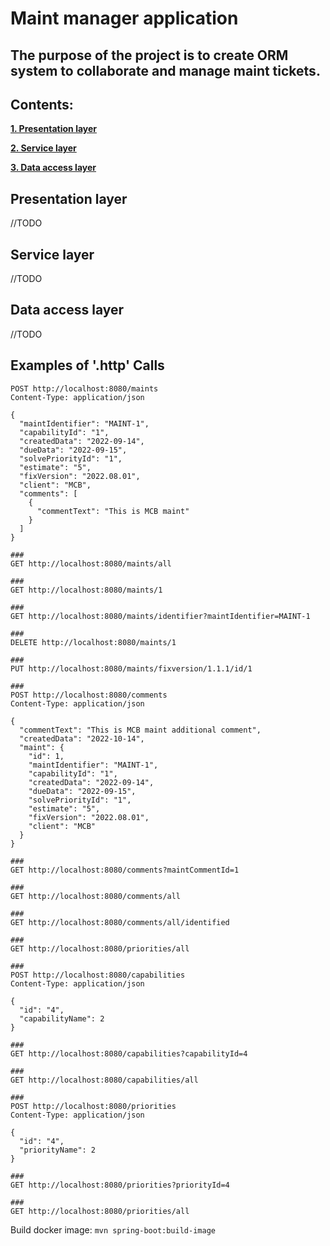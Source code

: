 # Maint manager application
## The purpose of the project is to create ORM system to collaborate and manage maint tickets.

## Contents:
**[1. Presentation layer](#presentation_layer)**

**[2. Service layer](#service_layer)**

**[3. Data access layer](#data_access_layer)**

## Presentation layer
//TODO

## Service layer
//TODO

## Data access layer
//TODO

## Examples of '.http' Calls
```
POST http://localhost:8080/maints
Content-Type: application/json

{
  "maintIdentifier": "MAINT-1",
  "capabilityId": "1",
  "createdData": "2022-09-14",
  "dueData": "2022-09-15",
  "solvePriorityId": "1",
  "estimate": "5",
  "fixVersion": "2022.08.01",
  "client": "MCB",
  "comments": [
    {
      "commentText": "This is MCB maint"
    }
  ]
}

###
GET http://localhost:8080/maints/all

###
GET http://localhost:8080/maints/1

###
GET http://localhost:8080/maints/identifier?maintIdentifier=MAINT-1

###
DELETE http://localhost:8080/maints/1

###
PUT http://localhost:8080/maints/fixversion/1.1.1/id/1

###
POST http://localhost:8080/comments
Content-Type: application/json

{
  "commentText": "This is MCB maint additional comment",
  "createdData": "2022-10-14",
  "maint": {
    "id": 1,
    "maintIdentifier": "MAINT-1",
    "capabilityId": "1",
    "createdData": "2022-09-14",
    "dueData": "2022-09-15",
    "solvePriorityId": "1",
    "estimate": "5",
    "fixVersion": "2022.08.01",
    "client": "MCB"
  }
}

###
GET http://localhost:8080/comments?maintCommentId=1

###
GET http://localhost:8080/comments/all

###
GET http://localhost:8080/comments/all/identified

###
GET http://localhost:8080/priorities/all

###
POST http://localhost:8080/capabilities
Content-Type: application/json

{
  "id": "4",
  "capabilityName": 2
}

###
GET http://localhost:8080/capabilities?capabilityId=4

###
GET http://localhost:8080/capabilities/all

###
POST http://localhost:8080/priorities
Content-Type: application/json

{
  "id": "4",
  "priorityName": 2
}

###
GET http://localhost:8080/priorities?priorityId=4

###
GET http://localhost:8080/priorities/all
```

Build docker image:
```mvn spring-boot:build-image```